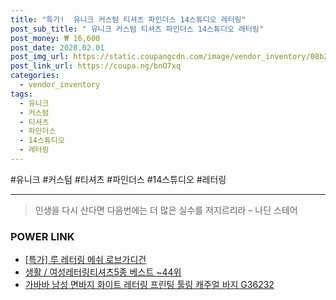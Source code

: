```yaml
--- 
title: "특가!  유니크 커스텀 티셔츠 파인더스 14스튜디오 레터링" 
post_sub_title: " 유니크 커스텀 티셔츠 파인더스 14스튜디오 레터링" 
post_money: ₩ 16,600 
post_date: 2020.02.01 
post_img_url: https://static.coupangcdn.com/image/vendor_inventory/08b2/04a1785445ce38e930b62277b92fa1f9a1d1865fe0896bb23c9ae7fda9f2.jpg 
post_link_url: https://coupa.ng/bnO7xq 
categories: 
  - vendor_inventory 
tags: 
  - 유니크 
  - 커스텀 
  - 티셔츠 
  - 파인더스 
  - 14스튜디오 
  - 레터링 
--- 
```

  #유니크 #커스텀 #티셔츠 #파인더스 #14스튜디오 #레터링 
<hr> 

> 인생을 다시 산다면 다음번에는 더 많은 실수를 저지르리라 – 나딘 스테어 


### POWER LINK

* <a href="https://blog.naver.com/an0733/221785949700" target="_blank">[특가] 루 레터링 메쉬 로브가디건</a>
* <a href="https://blog.naver.com/santokki14/221777253314" target="_blank">생활 / 여성레터링티셔츠5종 베스트 ~44위</a>
* <a href="https://blog.naver.com/fasyy4321/221785021222" target="_blank">가바바 남성 면바지 화이트 레터링 프린팅 툴링 캐주얼 바지 G36232</a>
